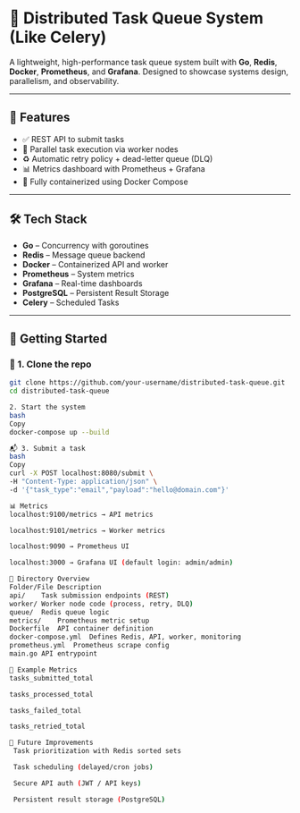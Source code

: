 # 🚀 Distributed Task Queue System (Like Celery)

A lightweight, high-performance task queue system built with **Go**, **Redis**, **Docker**, **Prometheus**, and **Grafana**. Designed to showcase systems design, parallelism, and observability.

---

## 🔧 Features

- ✅ REST API to submit tasks
- 🧵 Parallel task execution via worker nodes
- ♻️ Automatic retry policy + dead-letter queue (DLQ)
- 📊 Metrics dashboard with Prometheus + Grafana
- 🐳 Fully containerized using Docker Compose

---

## 🛠️ Tech Stack

- **Go** – Concurrency with goroutines
- **Redis** – Message queue backend
- **Docker** – Containerized API and worker
- **Prometheus** – System metrics
- **Grafana** – Real-time dashboards
- **PostgreSQL** – Persistent Result Storage
- **Celery** – Scheduled Tasks

---

## 🧪 Getting Started

### 🔁 1. Clone the repo

```bash
git clone https://github.com/your-username/distributed-task-queue.git
cd distributed-task-queue

2. Start the system
bash
Copy
docker-compose up --build

📬 3. Submit a task
bash
Copy
curl -X POST localhost:8080/submit \
-H "Content-Type: application/json" \
-d '{"task_type":"email","payload":"hello@domain.com"}' 

📊 Metrics
localhost:9100/metrics → API metrics

localhost:9101/metrics → Worker metrics

localhost:9090 → Prometheus UI

localhost:3000 → Grafana UI (default login: admin/admin)

📁 Directory Overview
Folder/File	Description
api/	Task submission endpoints (REST)
worker/	Worker node code (process, retry, DLQ)
queue/	Redis queue logic
metrics/	Prometheus metric setup
Dockerfile	API container definition
docker-compose.yml	Defines Redis, API, worker, monitoring
prometheus.yml	Prometheus scrape config
main.go	API entrypoint

📌 Example Metrics
tasks_submitted_total

tasks_processed_total

tasks_failed_total

tasks_retried_total

🚀 Future Improvements
 Task prioritization with Redis sorted sets

 Task scheduling (delayed/cron jobs)

 Secure API auth (JWT / API keys)

 Persistent result storage (PostgreSQL)
